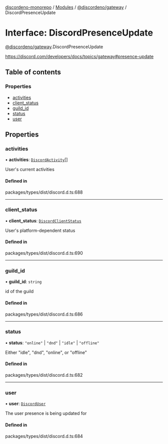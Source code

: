 [discordeno-monorepo](../README.md) / [Modules](../modules.md) / [@discordeno/gateway](../modules/discordeno_gateway.md) / DiscordPresenceUpdate

# Interface: DiscordPresenceUpdate

[@discordeno/gateway](../modules/discordeno_gateway.md).DiscordPresenceUpdate

https://discord.com/developers/docs/topics/gateway#presence-update

## Table of contents

### Properties

- [activities](discordeno_gateway.DiscordPresenceUpdate.md#activities)
- [client_status](discordeno_gateway.DiscordPresenceUpdate.md#client_status)
- [guild_id](discordeno_gateway.DiscordPresenceUpdate.md#guild_id)
- [status](discordeno_gateway.DiscordPresenceUpdate.md#status)
- [user](discordeno_gateway.DiscordPresenceUpdate.md#user)

## Properties

### activities

• **activities**: [`DiscordActivity`](discordeno_gateway.DiscordActivity.md)[]

User's current activities

#### Defined in

packages/types/dist/discord.d.ts:688

---

### client_status

• **client_status**: [`DiscordClientStatus`](discordeno_gateway.DiscordClientStatus.md)

User's platform-dependent status

#### Defined in

packages/types/dist/discord.d.ts:690

---

### guild_id

• **guild_id**: `string`

id of the guild

#### Defined in

packages/types/dist/discord.d.ts:686

---

### status

• **status**: `"online"` \| `"dnd"` \| `"idle"` \| `"offline"`

Either "idle", "dnd", "online", or "offline"

#### Defined in

packages/types/dist/discord.d.ts:682

---

### user

• **user**: [`DiscordUser`](discordeno_gateway.DiscordUser.md)

The user presence is being updated for

#### Defined in

packages/types/dist/discord.d.ts:684
